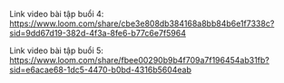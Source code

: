 Link video bài tập buổi 4: https://www.loom.com/share/cbe3e808db384168a8bb84b6e1f7338c?sid=9dd67d19-382d-4f3a-8fe6-b77c6e7f5964

Link video bài tập buổi 5: https://www.loom.com/share/fbee00290b9b4f709a7f196454ab31fb?sid=e6acae68-1dc5-4470-b0bd-4316b5604eab
